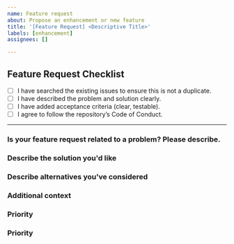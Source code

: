 ```yaml
---
name: Feature request
about: Propose an enhancement or new feature
title: '[Feature Request] <Descriptive Title>'
labels: [enhancement]
assignees: []

---
```


## Feature Request Checklist
- [ ] I have searched the existing issues to ensure this is not a duplicate.
- [ ] I have described the problem and solution clearly.
- [ ] I have added acceptance criteria (clear, testable).
- [ ] I agree to follow the repository’s Code of Conduct.
---
### Is your feature request related to a problem? Please describe.
<!-- A clear and concise description of what the problem is. For example: "I'm always frustrated when [...]" -->

### Describe the solution you'd like
<!-- A clear and concise description of what you want to happen. -->
### **Describe alternatives you've considered**
<!-- A clear and concise description of any alternative solutions or features you've considered. -->

### **Additional context**
<!-- Add any other context, screenshots, or examples about the feature request here. -->

### Priority
<!-- Choose one: P0 (Critical), P1 (High), P2 (Medium), P3 (Low). Explain the rationale if P0/P1. -->

### **Priority**
<!-- How important is this feature? Choose one: Low, Medium, High -->